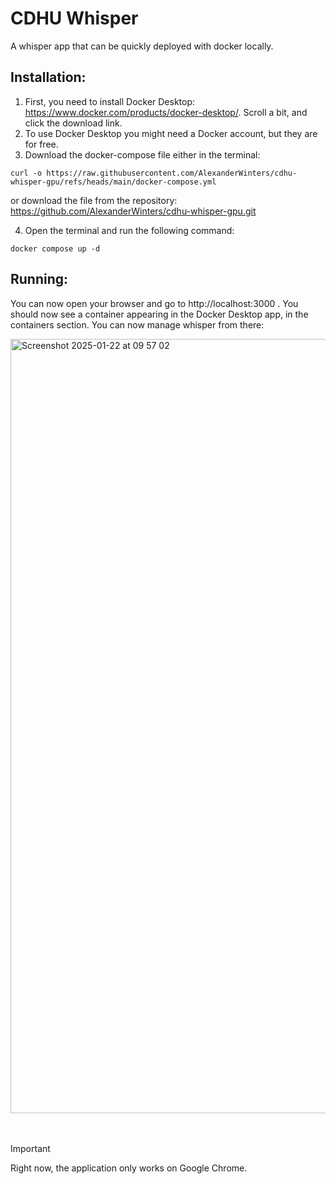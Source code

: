 # CDHU Whisper

A whisper app that can be quickly deployed with docker locally.

## Installation:

1. First, you need to install Docker Desktop: https://www.docker.com/products/docker-desktop/. Scroll a bit, and click the download link. 
2. To use Docker Desktop you might need a Docker account, but they are for free.
3. Download the docker-compose file either in the terminal:
```
curl -o https://raw.githubusercontent.com/AlexanderWinters/cdhu-whisper-gpu/refs/heads/main/docker-compose.yml
```
or download the file from the repository: https://github.com/AlexanderWinters/cdhu-whisper-gpu.git

4. Open the terminal and run the following command:
```
docker compose up -d
```
## Running:
You can now open your browser and go to http://localhost:3000 . You should now see a container appearing in the Docker Desktop app, in the containers section. You can now manage whisper from there:


<img width="1239" alt="Screenshot 2025-01-22 at 09 57 02" src="https://github.com/user-attachments/assets/bdeee481-79db-459c-a665-9e744be7ab9c" />
<br>
<br>
<br>

>[!IMPORTANT]
>Right now, the application only works on Google Chrome.
